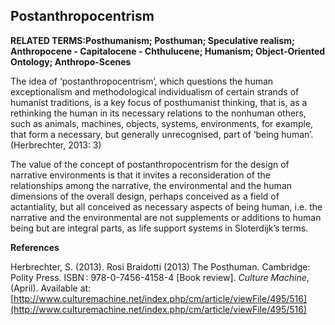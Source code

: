 ## Postanthropocentrism

**RELATED TERMS:Posthumanism; Posthuman; Speculative realism; Anthropocene - Capitalocene - Chthulucene; Humanism; Object-Oriented Ontology; Anthropo-Scenes**

The idea of ‘postanthropocentrism’, which questions the human exceptionalism and methodological individualism of certain strands of humanist traditions, is a key focus of posthumanist thinking, that is, as a rethinking the human in its necessary relations to the nonhuman others, such as animals, machines, objects, systems, environments, for example, that form a necessary, but generally unrecognised, part of ‘being human’. (Herbrechter, 2013: 3)

The value of the concept of postanthropocentrism for the design of narrative environments is that it invites a reconsideration of the relationships among the narrative, the environmental and the human dimensions of the overall design, perhaps conceived as a field of actantiality, but all conceived as necessary aspects of being human, i.e. the narrative and the environmental are not supplements or additions to human being but are integral parts, as life support systems in Sloterdijk’s terms.

**References**

Herbrechter, S. (2013). Rosi Braidotti (2013) The Posthuman. Cambridge: Polity Press. ISBN : 978-0-7456-4158-4 [Book review]. _Culture Machine_, (April). Available at: [http://www.culturemachine.net/index.php/cm/article/viewFile/495/516](http://www.culturemachine.net/index.php/cm/article/viewFile/495/516)

